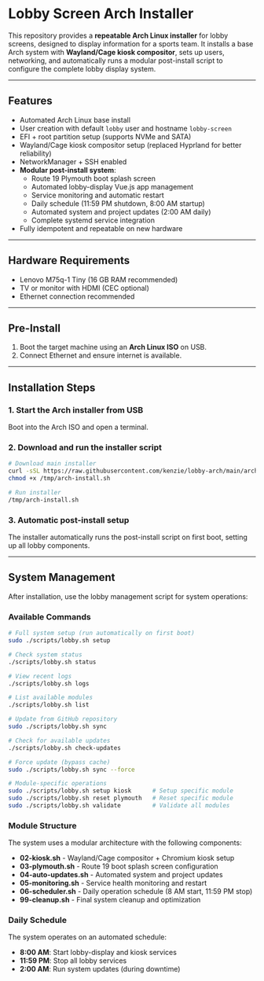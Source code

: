 # Lobby Screen Arch Installer

This repository provides a **repeatable Arch Linux installer** for lobby screens, designed to display information for a sports team. It installs a base Arch system with **Wayland/Cage kiosk compositor**, sets up users, networking, and automatically runs a modular post-install script to configure the complete lobby display system.

---

## Features

- Automated Arch Linux base install
- User creation with default `lobby` user and hostname `lobby-screen`
- EFI + root partition setup (supports NVMe and SATA)
- Wayland/Cage kiosk compositor setup (replaced Hyprland for better reliability)
- NetworkManager + SSH enabled
- **Modular post-install system**:
  - Route 19 Plymouth boot splash screen
  - Automated lobby-display Vue.js app management
  - Service monitoring and automatic restart
  - Daily schedule (11:59 PM shutdown, 8:00 AM startup)
  - Automated system and project updates (2:00 AM daily)
  - Complete systemd service integration
- Fully idempotent and repeatable on new hardware

---

## Hardware Requirements

- Lenovo M75q-1 Tiny (16 GB RAM recommended)
- TV or monitor with HDMI (CEC optional)
- Ethernet connection recommended

---

## Pre-Install

1. Boot the target machine using an **Arch Linux ISO** on USB.
2. Connect Ethernet and ensure internet is available.

---

## Installation Steps

### 1. Start the Arch installer from USB

Boot into the Arch ISO and open a terminal.

### 2. Download and run the installer script

```bash
# Download main installer
curl -sSL https://raw.githubusercontent.com/kenzie/lobby-arch/main/arch-install.sh -o /tmp/arch-install.sh
chmod +x /tmp/arch-install.sh

# Run installer
/tmp/arch-install.sh
```

### 3. Automatic post-install setup

The installer automatically runs the post-install script on first boot, setting up all lobby components.

---

## System Management

After installation, use the lobby management script for system operations:

### Available Commands

```bash
# Full system setup (run automatically on first boot)
sudo ./scripts/lobby.sh setup

# Check system status
./scripts/lobby.sh status

# View recent logs
./scripts/lobby.sh logs

# List available modules
./scripts/lobby.sh list

# Update from GitHub repository
sudo ./scripts/lobby.sh sync

# Check for available updates
./scripts/lobby.sh check-updates

# Force update (bypass cache)
sudo ./scripts/lobby.sh sync --force

# Module-specific operations
sudo ./scripts/lobby.sh setup kiosk      # Setup specific module
sudo ./scripts/lobby.sh reset plymouth   # Reset specific module
sudo ./scripts/lobby.sh validate         # Validate all modules
```

### Module Structure

The system uses a modular architecture with the following components:

- **02-kiosk.sh** - Wayland/Cage compositor + Chromium kiosk setup
- **03-plymouth.sh** - Route 19 boot splash screen configuration  
- **04-auto-updates.sh** - Automated system and project updates
- **05-monitoring.sh** - Service health monitoring and restart
- **06-scheduler.sh** - Daily operation schedule (8 AM start, 11:59 PM stop)
- **99-cleanup.sh** - Final system cleanup and optimization

### Daily Schedule

The system operates on an automated schedule:
- **8:00 AM**: Start lobby-display and kiosk services
- **11:59 PM**: Stop all lobby services
- **2:00 AM**: Run system updates (during downtime)
